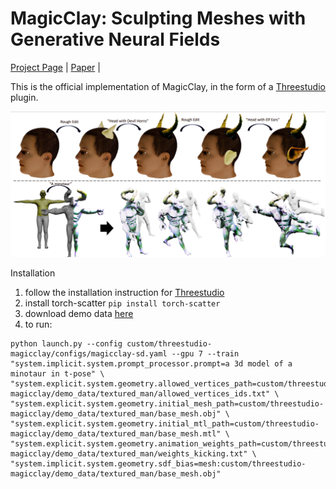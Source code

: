 # MagicClay: Sculpting Meshes with Generative Neural Fields


[Project Page](https://amir90.github.io/MagicClay.github.io/) | [Paper](https://arxiv.org/pdf/2403.02460.pdf) |

This is the official implementation of MagicClay, in the form of a [Threestudio](https://github.com/threestudio-project/threestudio) plugin.

![alt text](https://github.com/amir90/MagicClay/blob/main/assets/teaser.png?raw=true)


Installation

1. follow the installation instruction for [Threestudio](https://github.com/threestudio-project/threestudio)
2. install torch-scatter
```pip install torch-scatter``` 
3. download demo data [here](https://drive.google.com/drive/folders/1FT6CuIwp2qA9JKN2SA6mqg7jabMrbDaf?usp=sharing)
4. to run:
```
python launch.py --config custom/threestudio-magicclay/configs/magicclay-sd.yaml --gpu 7 --train "system.implicit.system.prompt_processor.prompt=a 3d model of a minotaur in t-pose" \
"system.explicit.system.geometry.allowed_vertices_path=custom/threestudio-magicclay/demo_data/textured_man/allowed_vertices_ids.txt" \
"system.explicit.system.geometry.initial_mesh_path=custom/threestudio-magicclay/demo_data/textured_man/base_mesh.obj" \
"system.explicit.system.geometry.initial_mtl_path=custom/threestudio-magicclay/demo_data/textured_man/base_mesh.mtl" \
"system.explicit.system.geometry.animation_weights_path=custom/threestudio-magicclay/demo_data/textured_man/weights_kicking.txt" \
"system.implicit.system.geometry.sdf_bias=mesh:custom/threestudio-magicclay/demo_data/textured_man/base_mesh.obj"
```

